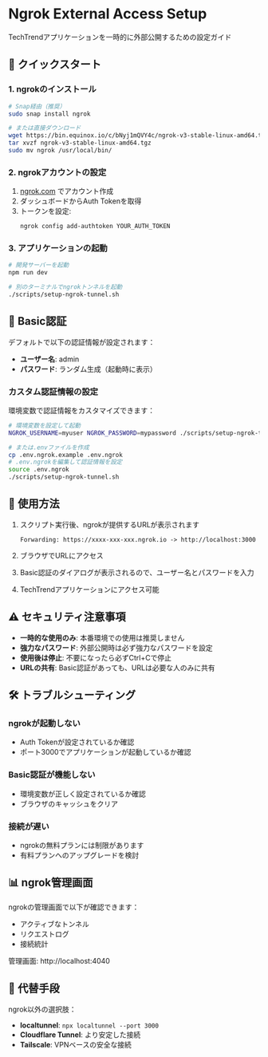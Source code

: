 # Ngrok External Access Setup

TechTrendアプリケーションを一時的に外部公開するための設定ガイド

## 🚀 クイックスタート

### 1. ngrokのインストール

```bash
# Snap経由（推奨）
sudo snap install ngrok

# または直接ダウンロード
wget https://bin.equinox.io/c/bNyj1mQVY4c/ngrok-v3-stable-linux-amd64.tgz
tar xvzf ngrok-v3-stable-linux-amd64.tgz
sudo mv ngrok /usr/local/bin/
```

### 2. ngrokアカウントの設定

1. [ngrok.com](https://ngrok.com) でアカウント作成
2. ダッシュボードからAuth Tokenを取得
3. トークンを設定:
   ```bash
   ngrok config add-authtoken YOUR_AUTH_TOKEN
   ```

### 3. アプリケーションの起動

```bash
# 開発サーバーを起動
npm run dev

# 別のターミナルでngrokトンネルを起動
./scripts/setup-ngrok-tunnel.sh
```

## 🔐 Basic認証

デフォルトで以下の認証情報が設定されます：
- **ユーザー名**: admin
- **パスワード**: ランダム生成（起動時に表示）

### カスタム認証情報の設定

環境変数で認証情報をカスタマイズできます：

```bash
# 環境変数を設定して起動
NGROK_USERNAME=myuser NGROK_PASSWORD=mypassword ./scripts/setup-ngrok-tunnel.sh

# または.envファイルを作成
cp .env.ngrok.example .env.ngrok
# .env.ngrokを編集して認証情報を設定
source .env.ngrok
./scripts/setup-ngrok-tunnel.sh
```

## 📝 使用方法

1. スクリプト実行後、ngrokが提供するURLが表示されます
   ```
   Forwarding: https://xxxx-xxx-xxx.ngrok.io -> http://localhost:3000
   ```

2. ブラウザでURLにアクセス
3. Basic認証のダイアログが表示されるので、ユーザー名とパスワードを入力
4. TechTrendアプリケーションにアクセス可能

## ⚠️ セキュリティ注意事項

- **一時的な使用のみ**: 本番環境での使用は推奨しません
- **強力なパスワード**: 外部公開時は必ず強力なパスワードを設定
- **使用後は停止**: 不要になったら必ずCtrl+Cで停止
- **URLの共有**: Basic認証があっても、URLは必要な人のみに共有

## 🛠️ トラブルシューティング

### ngrokが起動しない
- Auth Tokenが設定されているか確認
- ポート3000でアプリケーションが起動しているか確認

### Basic認証が機能しない
- 環境変数が正しく設定されているか確認
- ブラウザのキャッシュをクリア

### 接続が遅い
- ngrokの無料プランには制限があります
- 有料プランへのアップグレードを検討

## 📊 ngrok管理画面

ngrokの管理画面で以下が確認できます：
- アクティブなトンネル
- リクエストログ
- 接続統計

管理画面: http://localhost:4040

## 🔄 代替手段

ngrok以外の選択肢：
- **localtunnel**: `npx localtunnel --port 3000`
- **Cloudflare Tunnel**: より安定した接続
- **Tailscale**: VPNベースの安全な接続